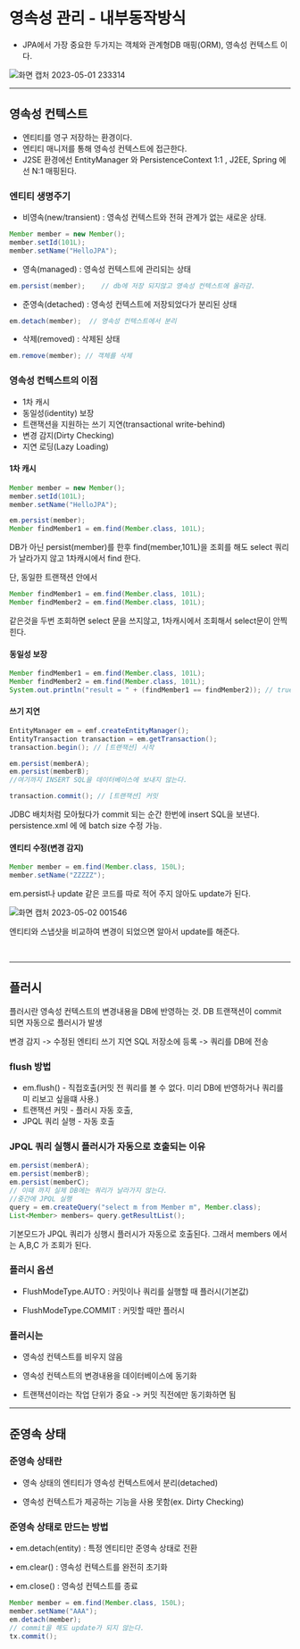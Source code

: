 # 영속성 관리 - 내부동작방식

- JPA에서 가장 중요한 두가지는 객체와 관계형DB 매핑(ORM), 영속성 컨텍스트 이다.

![화면 캡처 2023-05-01 233314](https://user-images.githubusercontent.com/48784785/235471401-bb7c0e41-da68-409b-9dfe-cb98988498b2.png)

___
## 영속성 컨텍스트

- 엔티티를 영구 저장하는 환경이다.
- 엔티티 매니저를 통해 영속성 컨텍스트에 접근한다.
- J2SE 환경에선 EntityManager 와 PersistenceContext 1:1 , J2EE, Spring 에선 N:1 매핑된다.

### 엔티티 생명주기

- 비영속(new/transient) : 영속성 컨텍스트와 전혀 관계가 없는 새로운 상태.
```java
Member member = new Member();
member.setId(101L);
member.setName("HelloJPA");
```

- 영속(managed) : 영속성 컨텍스트에 관리되는 상태
 ```java
 em.persist(member);    // db에 저장 되지않고 영속성 컨텍스트에 올라감.
 ```
 
- 준영속(detached) : 영속성 컨텍스트에 저장되었다가 분리된 상태
```java
em.detach(member);  // 영속성 컨텍스트에서 분리
```

- 삭제(removed) : 삭제된 상태
```java
em.remove(member); // 객체를 삭제
```

### 영속성 컨텍스트의 이점
- 1차 캐시
- 동일성(identity) 보장
- 트랜잭션을 지원하는 쓰기 지연(transactional write-behind)
- 변경 감지(Dirty Checking)
- 지연 로딩(Lazy Loading)

#### 1차 캐시
```java
Member member = new Member();
member.setId(101L);
member.setName("HelloJPA");

em.persist(member);
Member findMember1 = em.find(Member.class, 101L);
```
DB가 아닌 persist(member)를 한후 find(member,101L)을 조회를 해도 select 쿼리가 날라가지 않고 1차캐시에서 find 한다.

단, 동일한 트랜잭션 안에서

```java
Member findMember1 = em.find(Member.class, 101L);
Member findMember2 = em.find(Member.class, 101L);
```
같은것을 두번 조회하면 select 문을 쓰지않고, 1차캐시에서 조회해서 select문이 안찍힌다.

#### 동일성 보장
```java
Member findMember1 = em.find(Member.class, 101L);
Member findMember2 = em.find(Member.class, 101L);
System.out.println("result = " + (findMember1 == findMember2)); // true 
```

#### 쓰기 지연
```java
EntityManager em = emf.createEntityManager();
EntityTransaction transaction = em.getTransaction();
transaction.begin(); // [트랜잭션] 시작

em.persist(memberA);
em.persist(memberB);
//여기까지 INSERT SQL을 데이터베이스에 보내지 않는다.

transaction.commit(); // [트랜잭션] 커밋
```
JDBC 배치처럼 모아뒀다가 commit 되는 순간 한번에 insert SQL을 보낸다.
persistence.xml 에 <property name="hibernate.jdbc.batch_size" value="10"/> 에 batch size 수정 가능.

#### 엔티티 수정(변경 감지)
```java
Member member = em.find(Member.class, 150L);
member.setName("ZZZZZ");
```
em.persist나 update 같은 코드를 따로 적어 주지 않아도 update가 된다.

![화면 캡처 2023-05-02 001546](https://user-images.githubusercontent.com/48784785/235475248-394d0797-f830-4773-b77e-f55a4ea61c63.png)

엔티티와 스냅샷을 비교하여 변경이 되었으면 알아서 update를 해준다.


<br>

___

## 플러시

플러시란 영속성 컨텍스트의 변경내용을 DB에 반영하는 것.
DB 트랜잭션이 commit 되면 자동으로 플러시가 발생

변경 감지 -> 수정된 엔티티 쓰기 지연 SQL 저장소에 등록 -> 쿼리를 DB에 전송

### flush 방법
- em.flush() - 직접호출(커밋 전 쿼리를 볼 수 없다. 미리 DB에 반영하거나 쿼리를 미              리보고 싶을떄 사용.)
- 트랜잭션 커밋 - 플러시 자동 호출,
- JPQL 쿼리 실행 - 자동 호출

### JPQL 쿼리 실행시 플러시가 자동으로 호출되는 이유

```java
em.persist(memberA);
em.persist(memberB);
em.persist(memberC);
// 이때 까지 실제 DB에는 쿼리가 날라가지 않는다.
//중간에 JPQL 실행
query = em.createQuery("select m from Member m", Member.class); 
List<Member> members= query.getResultList();
```

기본모드가 JPQL 쿼리가 싱행시 플러시가 자동으로 호출된다. 그래서 members 에서는 A,B,C 가 조회가 된다.

### 플러시 옵션

- FlushModeType.AUTO : 커밋이나 쿼리를 실행할 때 플러시(기본값)

- FlushModeType.COMMIT : 커밋할 때만 플러시


### 플러시는
- 영속성 컨텍스트를 비우지 않음

- 영속성 컨텍스트의 변경내용을 데이터베이스에 동기화

- 트랜잭션이라는 작업 단위가 중요 -> 커밋 직전에만 동기화하면 됨


___

## 준영속 상태

### 준영속 상태란

- 영속 상태의 엔티티가 영속성 컨텍스트에서 분리(detached)

- 영속성 컨텍스트가 제공하는 기능을 사용 못함(ex. Dirty Checking)

### 준영속 상태로 만드는 방법

• em.detach(entity) : 특정 엔티티만 준영속 상태로 전환

• em.clear() : 영속성 컨텍스트를 완전히 초기화

• em.close() : 영속성 컨텍스트를 종료

```java
Member member = em.find(Member.class, 150L);
member.setName("AAA");
em.detach(member);
// commit을 해도 update가 되지 않는다.
tx.commit();
```








